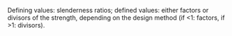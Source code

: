 ﻿Defining values: slenderness ratios; defined values: either factors or divisors of the strength, depending on the design method (if <1: factors, if >1: divisors).